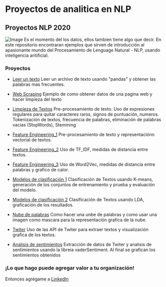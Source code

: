 # Proyectos de analitica en NLP

## Proyectos NLP 2020

![Image](https://coaching-pro.es/coaching-antiguos/como-descubrir-mi-verdadera-pasion-paso-a-paso)
Es el momento del los datos, ellos tambien tiene algo que decir. 
En este repositorio encontraran ejemplos que sirven de introducción al apasionante mundo del Procesamiento de Lenguage Natural - NLP, usando inteligencia aritificial. 
                                                                                                              

### Proyectos

- [Leer un texto](https://github.com/sanilvar/NLP/blob/master/Taller1.ipynb)
Leer un archivo de texto usando "pandas" y obtener las palabras mas frecuentes.

- [Web Scraping](https://github.com/sanilvar/NLP/blob/master/Taller2.ipynb)
Ejemplo de como obtener datos de una pagina web y hacer limpieza del texto

- [Limpieza de Textos](https://github.com/sanilvar/NLP/blob/master/Taller3.ipynb)
Pre-procesamiento de texto. Uso de expresiones regulares para quitar caracteres raros, signos de puntuación, numeros. Tokenización de textos, frecuencia de palabras, eliminación de palabras vacias (StopWords), Stemming

- [Feature Engineering_1](https://github.com/sanilvar/NLP/blob/master/Taller%204%20-%20Feature%20Engineering.ipynb)
Pre-procesamiento de texto y representaciónn vectorial de textos.

- [Feature Engineering_2](https://github.com/sanilvar/NLP/blob/master/Taller%205%20-%20TFIDF.ipynb)
Uso de TF_IDF, medidas de distancia entre textos.

- [Feature Engineering_3](https://github.com/sanilvar/NLP/blob/master/Taller%206%20-%20Uso%20Word2Vec.ipynb)
Uso de Word2Vec, medidas de distancia entre palabras y grafico de calor.

- [Modelos de clasificación 1](https://github.com/sanilvar/NLP/blob/master/Taller%207%20-%20ClassificationKMeans.ipynb)
Clasificación de Textos usando K-means, generación de los conjuntos de entrenamiento y prueba y evaluación del modelo.

- [Modelos de clasificación 2](https://github.com/sanilvar/NLP/blob/master/Taller%208%20-%20Modelado%20de%20Temas.ipynb)
Clasificación de Textos usando LDA, graficación de los resultados.

- [Nube de palabras](https://github.com/sanilvar/NLP/blob/master/Talle09_NubeDePalabras.ipynb)
Como hacer una unbe de palabras y como usar una imagen como mascara para la representación grafica de la nube.

- [Twiter](https://github.com/sanilvar/NLP/blob/master/Taller%2010%20-%20Twitter.ipynb)
Uso de las API de Twiter para extraer textos y visualización grafica de los textos.

- [Analisis de sentimientos](https://github.com/sanilvar/NLP/blob/master/Taller%2011%20-%20Sentimiento.ipynb)
Extracción de datos de Twiter y analisis de sentimientos usando la libreia vaderSentiment. Al final se grafican los sentimientos obtenidos

### ¡Lo que hago puede agregar valor a tu organización! 

Entonces agrégame a [LinkedIn](www.linkedin.com/in/ilvar-sanabria-18b7b425)


